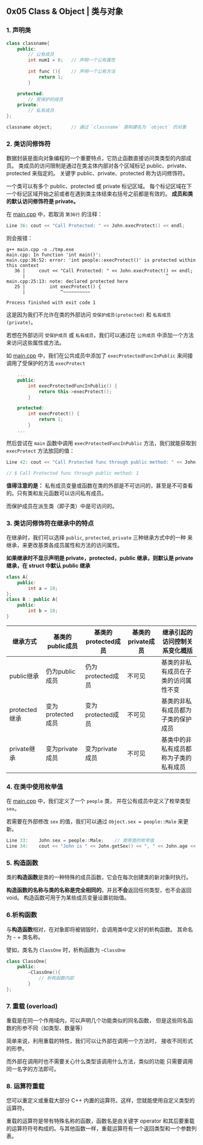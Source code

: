 ## 0x05 Class & Object | 类与对象

### 1. 声明类

```c++
class classname{
    public:
        // 公有成员
        int num1 = 0;   // 声明一个公有属性
        
        int func (){    // 声明一个公有方法
            return 1;
        }

    protected:
        // 受保护的成员
    private:
        // 私有成员
};

classname object;       // 通过 `classname` 类构建名为 `object` 的对象
```

### 2. 类访问修饰符
数据封装是面向对象编程的一个重要特点，它防止函数直接访问类类型的内部成员。
类成员的访问限制是通过在类主体内部对各个区域标记 public、private、protected 来指定的。
关键字 public、private、protected 称为访问修饰符。

一个类可以有多个 public、protected 或 private 标记区域。
每个标记区域在下一个标记区域开始之前或者在遇到类主体结束右括号之前都是有效的。
**成员和类的默认访问修饰符是 private。**


在 [main.cpp](./main.cpp) 中，若取消 `第36行` 的注释：
```c++
Line 36: cout << "Call Protected: " << John.execProtect() << endl;
```
则会报错：
```shell script
g++ main.cpp -o ./tmp.exe
main.cpp: In function 'int main()':
main.cpp:36:52: error: 'int people::execProtect()' is protected within this context
   36 |     cout << "Call Protected: " << John.execProtect() << endl;
      |                                                    ^
main.cpp:25:13: note: declared protected here
   25 |         int execProtect() {
      |             ^~~~~~~~~~~

Process finished with exit code 1
```
这是因为我们不允许在类的外部访问 `受保护成员(protected)` 和 `私有成员(private)`。

若想在外部访问 `受保护成员` 或 `私有成员`，我们可以通过在 `公共成员` 中添加一个方法来访问这些属性或方法。

如 [main.cpp](./main.cpp) 中，我们在公共成员中添加了 `execProtectedFuncInPublic`
来间接调用了受保护的方法 `execProtect`

```c++
    ...
    public:
        int execProtectedFuncInPublic() {
            return this->execProtect();
        }

    protected:
        int execProtect() {
            return 1;
        }
    ...
```

然后尝试在 `main` 函数中调用 `execProtectedFuncInPublic` 方法，我们就能获取到 `execProtect` 方法放回的值：

```c++
Line 42: cout << "Call Protected func through public method: " << John.execProtectedFuncInPublic() << endl;

// $ Call Protected func through public method: 1
```

**值得注意的是：**
私有成员变量或函数在类的外部是不可访问的，甚至是不可查看的。只有类和友元函数可以访问私有成员。

而保护成员在派生类（即子类）中是可访问的。

### 3. 类访问修饰符在继承中的特点

在继承时，我们可以选择 `public`, `protected`, `private` 三种继承方式中的一种
来继承，来更改基类各成员属性和方法的访问属性。

**如果继承时不显示声明是 private，protected，public 继承，则默认是 private 继承，在 struct 中默认 public 继承**

```c++
class A{
    public:
        int a = 10;
};
class B : public A{
    public:
        int b = 10;
}
```

|继承方式|	基类的public成员|	基类的protected成员|	基类的private成员|	继承引起的访问控制关系变化概括|
|----|----|----|----|----|
|public继承|	仍为public成员|	仍为protected成员|	不可见|	基类的非私有成员在子类的访问属性不变|
|protected继承|	变为protected成员|	变为protected成员|	不可见|	基类的非私有成员都为子类的保护成员|
|private继承|	变为private成员|	变为private成员|	不可见|	基类中的非私有成员都称为子类的私有成员|


### 4. 在类中使用枚举值
在 [main.cpp](./main.cpp) 中，我们定义了一个 `people` 类，
并在公有成员中定义了枚举类型 `sex`。

若需要在外部修改 `sex` 的值，我们可以通过 `Object.sex = people::Male` 来更新。

```c++
Line 33:    John.sex = people::Male;    // 使用类的枚举值
Line 34:    cout << "John is " << John.getSex() << ", " << John.age << " year old" << endl;
```

### 5. 构造函数
类的**构造函数**是类的一种特殊的成员函数，它会在每次创建类的新对象时执行。

**构造函数的名称与类的名称是完全相同的**，并且**不会**返回任何类型，也不会返回 void。
构造函数可用于为某些成员变量设置初始值。


### 6.析构函数
与**构造函数**相对，在对象即将被销毁时，会调用类中定义好的析构函数。
其命名为 `~` + 类名称。

譬如，类名为 `ClassOne` 时，析构函数为 `~ClassOne`
```c++
class ClassOne{
    public:
        ~ClassOne(){
            // 析构函数内部
        }
};
```

### 7. 重载 (overload)
重载是在同一个作用域内，可以声明几个功能类似的同名函数，
但是这些同名函数的形参不同（如类型、数量等）

简单来说，利用重载的特性，我们可以让外部在调用一个方法时，
接收不同形式的形参。

而外部在调用时也不需要关心什么类型该调用什么方法，类似的功能
只需要调用同一名字的方法即可。

### 8. 运算符重载
您可以重定义或重载大部分 C++ 内置的运算符。这样，您就能使用自定义类型的运算符。

重载的运算符是带有特殊名称的函数，函数名是由关键字 operator 和其后要重载的运算符符号构成的。与其他函数一样，重载运算符有一个返回类型和一个参数列表。